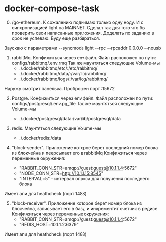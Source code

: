 # docker-compose-task

0) /go-ethereum. К сожалению поднимаю только одну ноду. И с синхронизацией light на MAINNET.
Сделал так для того что бы проверить свои написанные приложения. Доделать по заданию в срок не успеваю. Буду еще разбираться.

Заускаю с параметрами --syncmode light --rpc --rpcaddr 0.0.0.0 --nousb

1) rabbitMq. Конфижиться через env файл. Файл расположен по пути: configs/rabbitmq/.env.rmq
Так же маунтяться следующие Volume-мы
      - ./.docker/rabbitmq/etc/:/etc/rabbitmq/
      - ./.docker/rabbitmq/data/:/var/lib/rabbitmq/
      - ./.docker/rabbitmq/logs/:/var/log/rabbitmq/

Наружу смотрит панелька. Проброшен порт :15672 

2) Postgre. Конфижиться через env файл. Файл расположен по пути: configs/postgresql/.env.pg_file 
Так же маунтяться следующие Volume-мы
      - ./.docker/postgresql/data:/var/lib/postgresql/data

3) redis. Маунтяться следующие Volume-мы
      - ./.docker/redis:/data

4) "block-sender". Приложение которое берет последний номер блока из блокчейна и пеерсылает его в rabbitMq
Конфижиться через переменные окружения:
      - "RABBIT_CONN_STR=amqp://guest:guest@10.1.1.4:5672"
      - "NODE_CONN_STR=http://10.1.1.15:8545"
      - "INTERVAL=5" - интервал опроса для получения последнего блока

Имеет апи для heathcheck (порт 1488)

5) "block-receiver". Приложение которое берет номер блока из блокчейна, записывает его в базу, и инкрементит счетчик в редисе
Конфижиться через переменные окружения:
      - "RABBIT_CONN_STR=amqp://guest:guest@10.1.1.4:5672"
      - "REDIS_HOST=10.1.1.2:6379"

Имеет апи для heathcheck (порт 1488)

